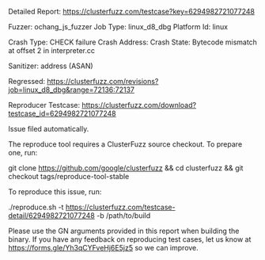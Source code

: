 Detailed Report: https://clusterfuzz.com/testcase?key=6294982721077248

Fuzzer: ochang_js_fuzzer
Job Type: linux_d8_dbg
Platform Id: linux

Crash Type: CHECK failure
Crash Address: 
Crash State:
  Bytecode mismatch at offset 2 in interpreter.cc
  
Sanitizer: address (ASAN)

Regressed: https://clusterfuzz.com/revisions?job=linux_d8_dbg&range=72136:72137

Reproducer Testcase: https://clusterfuzz.com/download?testcase_id=6294982721077248

Issue filed automatically.

The reproduce tool requires a ClusterFuzz source checkout. To prepare one, run:

git clone https://github.com/google/clusterfuzz && cd clusterfuzz && git checkout tags/reproduce-tool-stable

To reproduce this issue, run:

./reproduce.sh -t https://clusterfuzz.com/testcase-detail/6294982721077248 -b /path/to/build

Please use the GN arguments provided in this report when building the binary. If you have any feedback on reproducing test cases, let us know at https://forms.gle/Yh3qCYFveHj6E5jz5 so we can improve.
